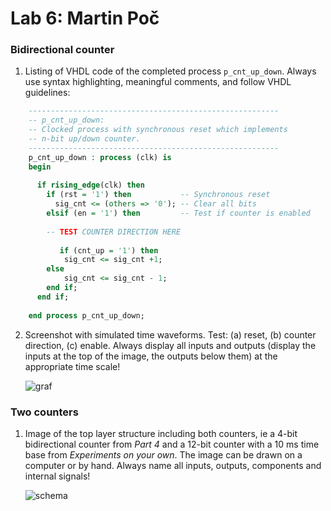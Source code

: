 # Lab 6: Martin Poč

### Bidirectional counter

1. Listing of VHDL code of the completed process `p_cnt_up_down`. Always use syntax highlighting, meaningful comments, and follow VHDL guidelines:

```vhdl
    --------------------------------------------------------
    -- p_cnt_up_down:
    -- Clocked process with synchronous reset which implements
    -- n-bit up/down counter.
    --------------------------------------------------------
    p_cnt_up_down : process (clk) is
    begin
    
      if rising_edge(clk) then
        if (rst = '1') then           -- Synchronous reset
          sig_cnt <= (others => '0'); -- Clear all bits
        elsif (en = '1') then         -- Test if counter is enabled
        
        -- TEST COUNTER DIRECTION HERE
        
           if (cnt_up = '1') then 
            sig_cnt <= sig_cnt +1;
        else 
            sig_cnt <= sig_cnt - 1;
        end if;
      end if;
      
    end process p_cnt_up_down;
```

2. Screenshot with simulated time waveforms. Test: (a) reset, (b) counter direction, (c) enable. Always display all inputs and outputs (display the inputs at the top of the image, the outputs below them) at the appropriate time scale!

   ![graf](https://user-images.githubusercontent.com/95315728/226441481-27bc7ae2-d266-4386-b137-67b432d5ba2e.png)

### Two counters

1. Image of the top layer structure including both counters, ie a 4-bit bidirectional counter from *Part 4* and a 12-bit counter with a 10 ms time base from *Experiments on your own*. The image can be drawn on a computer or by hand. Always name all inputs, outputs, components and internal signals!

   ![schema](https://user-images.githubusercontent.com/95315728/226441507-f21a7518-c020-48bc-a071-2b257ae89b38.png)
